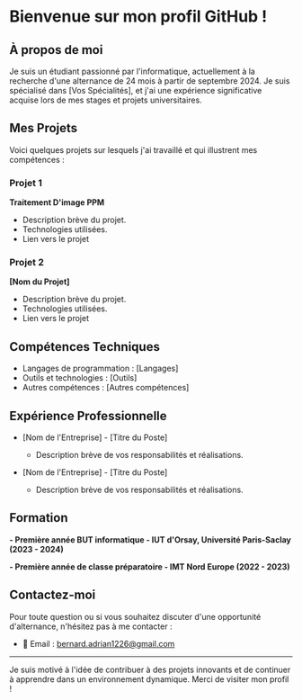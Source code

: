 # Bienvenue sur mon profil GitHub !

## À propos de moi
Je suis un étudiant passionné par l'informatique, actuellement à la recherche d'une alternance de 24 mois à partir de septembre 2024. Je suis spécialisé dans [Vos Spécialités], et j'ai une expérience significative acquise lors de mes stages et projets universitaires.

## Mes Projets
Voici quelques projets sur lesquels j'ai travaillé et qui illustrent mes compétences :

### Projet 1
**Traitement D'image PPM**
- Description brève du projet.
- Technologies utilisées.
- Lien vers le projet

### Projet 2
**[Nom du Projet]**
- Description brève du projet.
- Technologies utilisées.
- Lien vers le projet

## Compétences Techniques
- Langages de programmation : [Langages]
- Outils et technologies : [Outils]
- Autres compétences : [Autres compétences]

## Expérience Professionnelle
- [Nom de l'Entreprise] - [Titre du Poste]
  - Description brève de vos responsabilités et réalisations.

- [Nom de l'Entreprise] - [Titre du Poste]
  - Description brève de vos responsabilités et réalisations.

## Formation
**- Première année BUT informatique - IUT d'Orsay, Université Paris-Saclay (2023 - 2024)**

**- Première année de classe préparatoire - IMT Nord Europe (2022 - 2023)**

## Contactez-moi
Pour toute question ou si vous souhaitez discuter d'une opportunité d'alternance, n'hésitez pas à me contacter :
- 📧 Email : bernard.adrian1226@gmail.com

---

Je suis motivé à l'idée de contribuer à des projets innovants et de continuer à apprendre dans un environnement dynamique. Merci de visiter mon profil !

<!---
adbernar/adbernar is a ✨ special ✨ repository because its `README.md` (this file) appears on your GitHub profile.
You can click the Preview link to take a look at your changes.
--->
